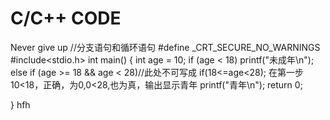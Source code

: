 # C/C++ CODE
Never give up
//分支语句和循环语句
#define _CRT_SECURE_NO_WARNINGS
#include<stdio.h>
int main()
{
	int age = 10;
	if (age < 18)
		printf("未成年\n");
	else if (age >= 18 && age < 28)//此处不可写成 if(18<=age<28); 在第一步10<18，正确，为0,0<28,也为真，输出显示青年
		printf("青年\n");
	return 0;
	
}
hfh
